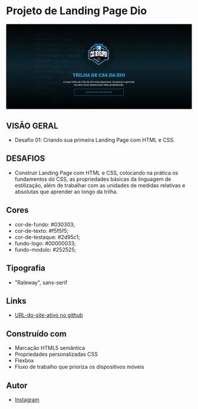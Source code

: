 # Projeto de Landing Page Dio

<div><img aling="center" src="assets/imagem/landing-page-dio.png" alt="header"></div>

## VISÃO GERAL

- Desafio 01: Criando sua primeira Landing Page com HTML e CSS.

## DESAFIOS

- Construir Landing Page com HTML e CSS, colocando na prática os fundamentos do CSS, as propriedades básicas da linguagem de estilização, além de trabalhar com as unidades de medidas relativas e absolutas que aprender ao longo da trilha.

## Cores

- cor-de-fundo: #030303;
- cor-de-texto: #f5f5f5;
- cor-de-testaque: #2d95c1;
- fundo-logo: #00000033;
- fundo-modulo: #252525;

## Tipografia

- "Raleway", sans-serif

## Links

- [URL-do-site-ativo no github]()

## Construído com

- Marcação HTML5 semântica
- Propriedades personalizadas CSS
- Flexbox
- Fluxo de trabalho que prioriza os dispositivos móveis

## Autor

- [Instagram](https://www.instagram.com/denner_souza.s/)